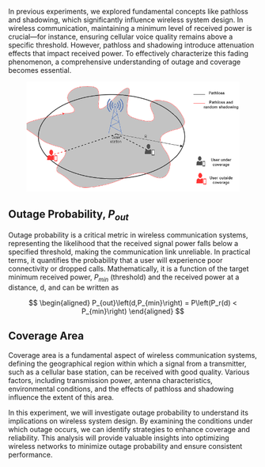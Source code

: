 In previous experiments, we explored fundamental concepts like pathloss and shadowing, which significantly influence wireless system design. In wireless communication, maintaining a minimum level of received power is crucial—for instance, ensuring cellular voice quality remains above a specific threshold. However, pathloss and shadowing introduce attenuation effects that impact received power. To effectively characterize this fading phenomenon, a comprehensive understanding of outage and coverage becomes essential. 

<p align="center">
<img src="./images/exp2.png" width="430">
</p>

## Outage Probability, $P_{out}$
Outage probability is a critical metric in wireless communication systems, representing the likelihood that the received signal power falls below a specified threshold, making the communication link unreliable. In practical terms, it quantifies the probability that a user will experience poor connectivity or dropped calls. Mathematically, it is a function of the target minimum received power, $P_{min}$ (threshold) and the received power at a distance, d, and can be written as

$$
\begin{aligned}
P_{out}\left(d,P_{min}\right) = P\left(P_r(d) < P_{min}\right)
\end{aligned}
$$

## Coverage Area
Coverage area is a fundamental aspect of wireless communication systems, defining the geographical region within which a signal from a transmitter, such as a cellular base station, can be received with good quality. Various factors, including transmission power, antenna characteristics, environmental conditions, and the effects of pathloss and shadowing influence the extent of this area.




In this experiment, we will investigate outage probability to understand its implications on wireless system design. By examining the conditions under which outage occurs, we can identify strategies to enhance coverage and reliability. This analysis will provide valuable insights into optimizing wireless networks to minimize outage probability and ensure consistent performance.
